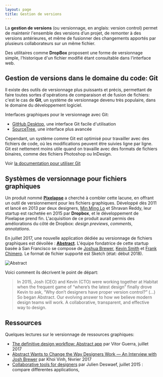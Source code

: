 ```yaml
---
layout: page
title: Gestion de versions
---
```


La **gestion de versions** (ou versionnage, en anglais: version control) permet de maintenir l'ensemble des versions d’un projet, de remonter à des versions antérieures, et même de fusionner des changements apportés par plusieurs collaborateurs sur un même fichier.

Des utilitaires comme **DropBox** proposent une forme de versionnage simple, l'historique d'un fichier modifié étant consultable dans l'interface web.

## Gestion de versions dans le domaine du code: Git

Il existe des outils de versionnage plus puissants et précis, permettant de faire toutes sortes d'opérations de comparaison et de fusion de fichiers: c'est le cas de **Git**, un système de versionnage devenu très populaire, dans le domaine du développement logiciel.

Interfaces graphiques pour le versionnage avec Git:

- [GitHub Desktop](https://desktop.github.com/), une interface Git facile d'utilisation
- [SourceTree](https://www.sourcetreeapp.com/), une interface plus avancée

Cependant, un système comme Git est optimisé pour travailler avec des fichiers de code, où les modifications peuvent être suivies ligne par ligne. Git est nettement moins utile quand on travaille avec des formats de fichiers binaires, comme des fichiers Photoshop ou InDesign.

Voir [la documentation pour utiliser Git](../../git/)

## Systèmes de versionnage pour fichiers graphiques

Un produit nommé **[Pixelapse](http://pixelapse.com/)** a cherché à combler cette lacune, en offrant un outil de versionnement pour les fichiers graphiques. Développé dès 2011 et lancé en 2013 par deux designers, [Min Ming Lo](https://twitter.com/lominming) et Shravan Reddy, leur startup est rachetée en 2015 par **Dropbox**, et le développement de Pixelapse prend fin. L'acquisition de ce produit aurait permis des améliorations du côté de Dropbox: *design previews*, *comments*, *annotations*.

En juillet 2017, une nouvelle application dédiée au versionnage de fichiers graphiques est dévoilée : **[Abstract](https://www.goabstract.com/)**. L'équipe fondatrice de cette startup basée à San Francisco se compose de [Joshua Brewer](https://twitter.com/jbrewer), [Kevin Smith](http://kevinsmith.cc/) et [Frank Chimero](https://frankchimero.com/). Le format de fichier supporté est Sketch (état: début 2018).

![Abstract](/img/abstract-interface.png)

Voici comment ils décrivent le point de départ:

> In 2015, Josh (CEO) and Kevin (CTO) were working together at Habitat when the frequent game of “where’s the latest design” finally drove Kevin to ask, “Why don’t designers have proper version control?” (...) So began Abstract. Our evolving answer to how we believe modern design teams will work. A collaborative, transparent, and effective way to design.

## Ressources 

Quelques lectures sur le versionnage de ressources graphiques:

<div class="cards"></div>

* [The definitive design workflow: Abstract app](https://blog.prototypr.io/the-definitive-design-workflow-abstract-app-611b86d7649b) par Vitor Guerra, juillet 2017
* [Abstract Wants to Change the Way Designers Work — An Interview with Josh Brewer](https://www.subtraction.com/2017/02/27/abstract-wants-to-change/) par Khoi Vinh, février 2017
* [Collaborative tools for designers](http://p.xuv.be/collaborative-tools-for-designers-part-1) par Julien Deswaef, juillet 2015 : compare différentes applications, 